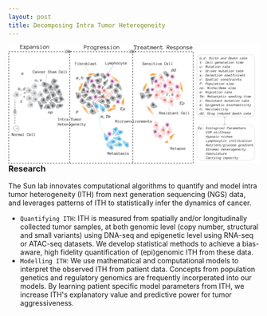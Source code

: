 ```yaml
---
layout: post
title: Decomposing Intra Tumor Heterogeneity
---
```


<img style="float: right;" width="800" src="public/wp_fig1.png">

### Research
The Sun lab innovates computational algorithms to quantify and model intra tumor heterogeneity (ITH) from next generation sequencing (NGS) data, and leverages patterns of ITH to statistically infer the dynamics of cancer. 

* `Quantifying ITH`: ITH is measured from spatially and/or longitudinally collected tumor samples, at both genomic level (copy number, structural and small variants) using DNA-seq and epigenetic level using RNA-seq or ATAC-seq datasets. We develop statistical methods to achieve a bias-aware, high fidelity quantification of (epi)genomic ITH from these data. <!-- Example: [VAP](https://combine-lab.github.io/VAP/) -->
* `Modelling ITH`: We use mathematical and computational models to interpret the observed ITH from patient data. Concepts from population genetics and regulatory genomics are frequently incorperated into our models. By learning patient specific model parameters from ITH, we increase ITH's explanatory value and predictive power for tumor aggressiveness.


